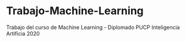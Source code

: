# Trabajo-Machine-Learning
Trabajo del curso de Machine Learning - Diplomado PUCP Inteligencia Artificia 2020
